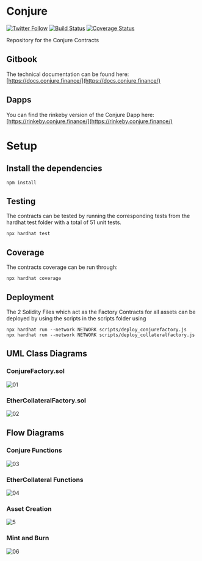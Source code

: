 # Conjure
[![Twitter Follow](https://img.shields.io/twitter/follow/ConjureFi?label=Conjure.Finance&style=social)](https://twitter.com/ConjureFi/)
[![Build Status](https://travis-ci.com/ConjureFi/contracts-main.svg?branch=main)](https://travis-ci.com/ConjureFi/contracts-main)
[![Coverage Status](https://coveralls.io/repos/github/ConjureFi/contracts-main/badge.svg?branch=main)](https://coveralls.io/github/ConjureFi/contracts-main?branch=main)

Repository for the Conjure Contracts


## Gitbook
The technical documentation can be found here: [https://docs.conjure.finance/](https://docs.conjure.finance/)

## Dapps
You can find the rinkeby version of the Conjure Dapp here: [https://rinkeby.conjure.finance/](https://rinkeby.conjure.finance/)

# Setup

## Install the dependencies
```
npm install
```

## Testing
The contracts can be tested by running the corresponding tests from the hardhat test folder with a total of 51 unit tests.
```
npx hardhat test
```

## Coverage
The contracts coverage can be run through:
```
npx hardhat coverage
```

## Deployment
The 2 Solidity Files which act as the Factory Contracts for all assets can be deployed by using the scripts in the scripts folder using
```
npx hardhat run --network NETWORK scripts/deploy_conjurefactory.js
npx hardhat run --network NETWORK scripts/deploy_collateralfactory.js
```

## UML Class Diagrams

### ConjureFactory.sol

![01](classdiagrams/ConjureFactory.svg)

### EtherCollateralFactory.sol

![02](classdiagrams/EtherCollateralFactory.svg)

## Flow Diagrams

### Conjure Functions

![03](flowdiagrams/conjurefunctions.png)

### EtherCollateral Functions

![04](flowdiagrams/ethercollateralfunctions.png)

### Asset Creation

![5](flowdiagrams/assetcreation.png)

### Mint and Burn

![06](flowdiagrams/loancreation.png)
